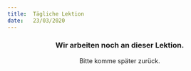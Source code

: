 ```yaml
---
title:  Tägliche Lektion
date:   23/03/2020
---
```


### <center>Wir arbeiten noch an dieser Lektion.</center>
<center>Bitte komme später zurück.</center>